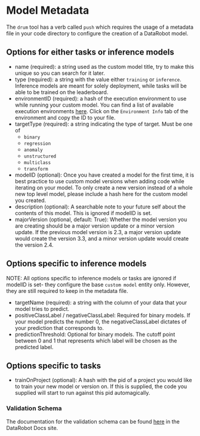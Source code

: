 # Model Metadata
The `drum` tool has a verb called `push` which requires the usage of a metadata file in your 
code directory to configure the creation of a DataRobot model. 
## Options for either tasks or inference models
* name (required): a string used as the custom model title, try to make this unique so you can search for it 
    later.
* type (required): a string with the value either `training` or `inference`. Inference models are meant for
solely deployment, while tasks will be able to be trained on the leaderboard. 
* environmentID (required): a hash of the execution environment to use while running your custom model. 
    You can find a list of available execution environments [here](https://app.datarobot.com/model-registry/custom-environments). 
    Click on the `Environment Info` tab of the environment and copy the ID to your file. 
* targetType (required): a string indicating the type of target.  Must be one of 
    - `binary`
    - `regression`
    - `anomaly`
    - `unstructured`
    - `multiclass`
    - `transform`
* modelID (optional): Once you have created a model for the first time, it is best practice to use 
custom model versions when adding code while iterating on your model. To only create a new version
instead of a whole new top level model, please include a hash here for the custom model you created.
* description (optional): A searchable note to your future self about the contents of this model. This is 
ignored if modelID is set. 
* majorVersion (optional, default: True): Whether the model version you are creating should be a 
major version update or a minor version update. If the previous model version is 2.3, a major version 
update would create the version 3.3, and a minor version update would create the version 2.4. 

## Options specific to inference models
NOTE: All options specific to inference models or tasks are ignored if modelID is set- they
configure the base `custom model` entity only. However, they are still required to keep in the
metadata file.
* targetName (required): a string with the column of your data that your model tries to predict. 
* positiveClassLabel / negativeClassLabel: Required for binary models. If your model predicts the 
 number 0, the negativeClassLabel dictates of your prediction that corresponds to. 
* predictionThreshold: Optional for binary models. The cutoff point between 0 and 1 that represents
which label will be chosen as the predicted label. 

## Options specific to tasks
* trainOnProject (optional): A hash with the pid of a project you would like to train your new model or version 
on. If this is supplied, the code you supplied will start to run against this pid automagically. 

### Validation Schema
The documentation for the validation schema can be found [here](https://docs.datarobot.com/en/docs/modeling/special-workflows/cml/cml-ref/cml-validation.html)
in the DataRobot Docs site.  